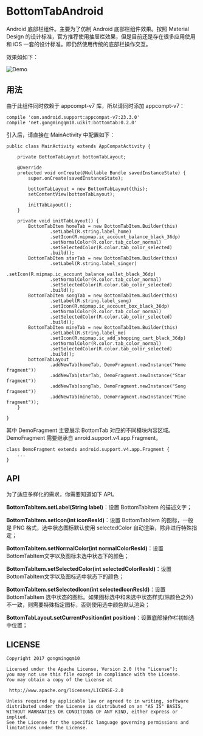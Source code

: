 # BottomTabAndroid

Android 底部栏组件。主要为了仿制 Android 底部栏组件效果。按照 Material Design 的设计标准，官方推荐使用抽屉栏效果，但是目前还是存在很多应用使用和 iOS 一套的设计标准。即仍然使用传统的底部栏操作交互。

效果如如下：

![Demo](https://raw.githubusercontent.com/gongmingqm10/BottomTabAndroid/master/arts/bintray_demo.png)


## 用法

由于此组件同时依赖于 appcompt-v7 库，所以请同时添加 appcompt-v7：

```
compile 'com.android.support:appcompat-v7:23.3.0'
compile 'net.gongmingqm10.uikit:bottomtab:0.2.0'
```

引入后，请直接在 MainActivity 中配置如下：

```
public class MainActivity extends AppCompatActivity {

    private BottomTabLayout bottomTabLayout;

    @Override
    protected void onCreate(@Nullable Bundle savedInstanceState) {
        super.onCreate(savedInstanceState);

        bottomTabLayout = new BottomTabLayout(this);
        setContentView(bottomTabLayout);

        initTabLayout();
    }

    private void initTabLayout() {
        BottomTabItem homeTab = new BottomTabItem.Builder(this)
                .setLabel(R.string.label_home)
                .setIcon(R.mipmap.ic_account_balance_black_36dp)
                .setNormalColor(R.color.tab_color_normal)
                .setSelectedColor(R.color.tab_color_selected)
                .build();
        BottomTabItem starTab = new BottomTabItem.Builder(this)
                .setLabel(R.string.label_singer)
                .setIcon(R.mipmap.ic_account_balance_wallet_black_36dp)
                .setNormalColor(R.color.tab_color_normal)
                .setSelectedColor(R.color.tab_color_selected)
                .build();
        BottomTabItem songTab = new BottomTabItem.Builder(this)
                .setLabel(R.string.label_song)
                .setIcon(R.mipmap.ic_account_box_black_36dp)
                .setNormalColor(R.color.tab_color_normal)
                .setSelectedColor(R.color.tab_color_selected)
                .build();
        BottomTabItem mineTab = new BottomTabItem.Builder(this)
                .setLabel(R.string.label_me)
                .setIcon(R.mipmap.ic_add_shopping_cart_black_36dp)
                .setNormalColor(R.color.tab_color_normal)
                .setSelectedColor(R.color.tab_color_selected)
                .build();
        bottomTabLayout
                .addNewTab(homeTab, DemoFragment.newInstance("Home fragment"))
                .addNewTab(starTab, DemoFragment.newInstance("Star fragment"))
                .addNewTab(songTab, DemoFragment.newInstance("Song fragment"))
                .addNewTab(mineTab, DemoFragment.newInstance("Mine fragment"));
    }

}
```

其中 DemoFragment 主要展示 BottomTab 对应的不同模块内容区域。DemoFragment 需要继承自 anroid.support.v4.app.Fragment。

```
class DemoFragment extends android.support.v4.app.Fragment {
    ...
}
```

## API

为了适应多样化的需求，你需要知道如下 API。

**BottomTabItem.setLabel(String label)**：设置 BottomTabItem 的描述文字；

**BottomTabItem.setIcon(int iconResId)**：设置 BottomTabItem 的图标，一般是 PNG 格式，选中状态图标默认使用 selectedColor 自动渲染，除非进行特殊指定；

**BottomTabItem.setNormalColor(int normalColorResId)**：设置 BottomTabItem文字以及图标未选中状态下的颜色；

**BottomTabItem.setSelectedColor(int selectedColorResId)**：设置 BottomTabItem文字以及图标选中状态下的颜色；

**BottomTabItem.setSelectedIcon(int selectedIconResId)**：设置 BottomTabItem 选中状态的图标。如果图标选中和未选中状态样式(除颜色之外)不一致，则需要特殊指定图标，否则使用选中颜色默认渲染；

**BottomTabLayout.setCurrentPosition(int position)**：设置底部操作栏初始选中位置；


## LICENSE

```
Copyright 2017 gongmingqm10

Licensed under the Apache License, Version 2.0 (the "License");
you may not use this file except in compliance with the License.
You may obtain a copy of the License at

 http://www.apache.org/licenses/LICENSE-2.0

Unless required by applicable law or agreed to in writing, software
distributed under the License is distributed on an "AS IS" BASIS,
WITHOUT WARRANTIES OR CONDITIONS OF ANY KIND, either express or implied.
See the License for the specific language governing permissions and
limitations under the License.
```